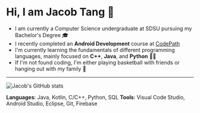 # Hi, I am Jacob Tang 👋
- I am currently a Computer Science undergraduate at SDSU pursuing my Bachelor's Degree 🎓
- I recently completed an **Android Development** course at [CodePath](https://www.codepath.org/) 
- I'm currently learning the fundamentals of different programming languages, mainly focused on **C++**, **Java**, and **Python** 👨‍💻
- If I'm not found coding, I'm either playing basketball with friends or hanging out with my family 🏀
 _____________________________________________________________________________ 

![Jacob's GitHub stats](https://github-readme-statistics-f4y2uv8mt-jacob-tangs-projects.vercel.app/api?username=JacobTang06&theme=dark&show_icons=true)

**Languages**: Java, Kotlin, C/C++, Python, SQL 
**Tools**: Visual Code Studio, Android Studio, Eclipse, Git, Firebase
